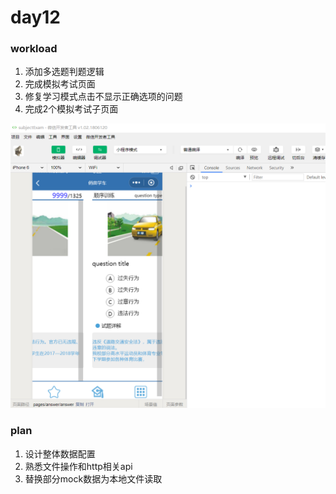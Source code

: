 # day12

### workload

1. 添加多选题判题逻辑
2. 完成模拟考试页面
3. 修复学习模式点击不显示正确选项的问题
4. 完成2个模拟考试子页面

![子页面之一](https://github.com/lyreal666/miscellaneous/blob/master/company/screenShot/day7.png?raw=true)

### plan
1. 设计整体数据配置
2. 熟悉文件操作和http相关api
3. 替换部分mock数据为本地文件读取